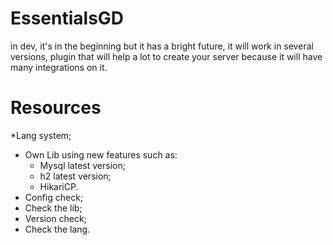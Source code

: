 # EssentialsGD

in dev, it's in the beginning but it has a bright future, it will work in several versions, plugin that will help a lot to create your server because it will have many integrations on it.

# Resources
*Lang system;
* Own Lib using new features such as:
  - Mysql latest version;
  - h2 latest version;
  - HikariCP.
* Config check;
* Check the lib;
* Version check;
* Check the lang.
